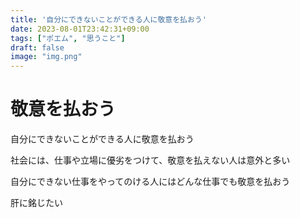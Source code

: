 ```yaml
---
title: '自分にできないことができる人に敬意を払おう'
date: 2023-08-01T23:42:31+09:00
tags: ["ポエム", "思うこと"]
draft: false
image: "img.png"
---
```


# 敬意を払おう

自分にできないことができる人に敬意を払おう

社会には、仕事や立場に優劣をつけて、敬意を払えない人は意外と多い

自分にできない仕事をやってのける人にはどんな仕事でも敬意を払おう

肝に銘じたい

